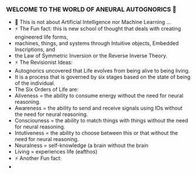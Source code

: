### WELCOME TO THE WORLD OF ANEURAL AUTOGNORICS 👋
- 🌱 This is not about Artificial Intelligence nor Machine Learning ...
- ⚡ The Fun fact: this is new school of thought that deals with creating engineered life forms, 
- machines, things, and systems through Intuitive objects, Embedded Inscriptions, and
- the Law of Symmetric Inversion or the Reverse Inverse Theory.
- ⚡ The Revisionist Ideas:
- Autognorics uncovered that Life evolves from being alive to being living. 
- It is a process that is governed by six stages based on the state of being of the individual. 
- The Six Orders of Life are:
- Aliveness = the ability to consume energy without the need for neural reasoning.
- Awareness = the ability to send and receive signals using IOs without the need for neural reasoning.
- Consciouness = the ability to match things with things without the need for neural reasoning.
- Intutiveness = the ability to choose between this or that without the need for neural reasoning.
- Neuralness = self-knowledge (a brain without the brain
- Living = experiences life (eafthos)
- ⚡ Another Fun fact:
-

<!--
**Autognorics/Autognorics** is a ✨ _special_ ✨ repository because its `README.md` (this file) appears on your GitHub profile.

Here are some ideas to get you started:

-

- 👯 I’m looking to collaborate on ...
- 🤔 I’m looking for help with ...
- 💬 Ask me about ...
- 📫 How to reach me: ...
- 😄 Pronouns: ...

-->
